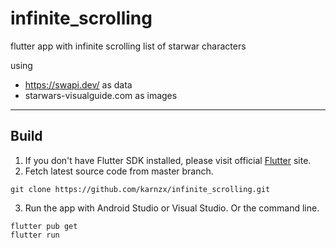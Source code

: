 # infinite_scrolling

flutter app with infinite scrolling list of starwar characters

using 
- https://swapi.dev/ as data 
- starwars-visualguide.com as images
---

## Build

1. If you don't have Flutter SDK installed, please visit official [Flutter](https://flutter.dev/) site.
2. Fetch latest source code from master branch.

```
git clone https://github.com/karnzx/infinite_scrolling.git
```

3. Run the app with Android Studio or Visual Studio. Or the command line.

```
flutter pub get
flutter run
```


